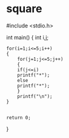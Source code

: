 # square

#include <stdio.h>

int main()
{
    int i,j;
    
    for(i=1;i<=5;i++)
    {
        for(j=1;j<=5;j++)
        {
        if(j<=i)
        printf("*");
        else
        printf("*");
        }
        printf("\n");
    }
    

    return 0;
}
